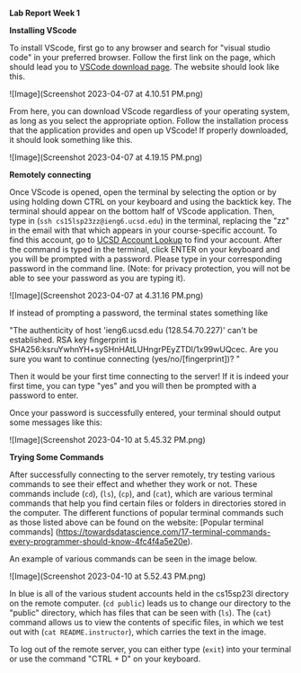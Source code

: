 **Lab Report Week 1**

**Installing VScode**

To install VScode, first go to any browser and search for "visual studio code" in your preferred browser. Follow the first link on the page, which should 
lead you to [VSCode download page](https://code.visualstudio.com/). The website should look like this.

![Image](Screenshot 2023-04-07 at 4.10.51 PM.png)

From here, you can download VScode regardless of your operating system, as long as you select the appropriate option. Follow the installation process
that the application provides and open up VScode! If properly downloaded, it should look something like this. 

![Image](Screenshot 2023-04-07 at 4.19.15 PM.png)


**Remotely connecting**

Once VScode is opened, open the terminal by selecting the option or by using holding down CTRL on your keyboard and using the backtick key. The terminal should appear on the bottom half of VScode application. Then, type in (`ssh cs15lsp23zz@ieng6.ucsd.edu`) in the terminal, replacing the "zz" in the email with that which appears in your course-specific account. To find this account, go to [UCSD Account Lookup](https://sdacs.ucsd.edu/~icc/index.php) to find your account. After the 
command is typed in the terminal, click ENTER on your keyboard and you will be prompted with a password. Please type in your corresponding password
in the command line. (Note: for privacy protection, you will not be able to see your password as you are typing it). 

![Image](Screenshot 2023-04-07 at 4.31.16 PM.png)

If instead of prompting a password, the terminal states something like 

"The authenticity of host 'ieng6.ucsd.edu (128.54.70.227)' can't be established.
RSA key fingerprint is SHA256:ksruYwhnYH+sySHnHAtLUHngrPEyZTDl/1x99wUQcec.
Are you sure you want to continue connecting (yes/no/[fingerprint])? "

Then it would be your first time connecting to the server! If it is indeed your first time, you can type "yes" and you will then be prompted with a password to enter.

Once your password is successfully entered, your terminal should output some messages like this:

![Image](Screenshot 2023-04-10 at 5.45.32 PM.png)


**Trying Some Commands**

After successfully connecting to the server remotely, try testing various commands to see their effect and whether they work or not. These commands include (`cd`), (`ls`), (`cp`), and (`cat`), which are various terminal commands that help you find certain files or folders in directories stored in the computer. The different functions of popular terminal commands such as those listed above can be found on the website: [Popular terminal commands] (https://towardsdatascience.com/17-terminal-commands-every-programmer-should-know-4fc4f4a5e20e). 

An example of various commands can be seen in the image below.

![Image](Screenshot 2023-04-10 at 5.52.43 PM.png)

In blue is all of the various student accounts held in the cs15sp23l directory on the remote computer. (`cd public`) leads us to change our directory to the "public" directory, which has files that can be seen with (`ls`). The (`cat`) command allows us to view the contents of specific files, in which we test out with (`cat README.instructor`), which carries the text in the image. 

To log out of the remote server, you can either type (`exit`) into your terminal or use the command "CTRL + D" on your keyboard.

